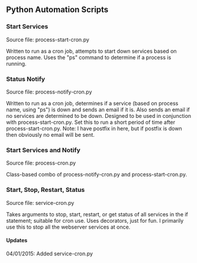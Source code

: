 ## Python Automation Scripts

### Start Services

Source file: process-start-cron.py

Written to run as a cron job, attempts to start down services based on process name. Uses the "ps" command to determine if a process is running.

### Status Notify

Source file: process-notify-cron.py

Written to run as a cron job, determines if a service (based on process name, using "ps") is down and sends an email if it is. Also sends an email if no services are determined to be down. Designed to be used in conjunction with process-start-cron.py. Set this to run a short period of time after process-start-cron.py. Note: I have postfix in here, but if postfix is down then obviously no email will be sent.

### Start Services and Notify

Source file: process-cron.py

Class-based combo of process-notify-cron.py and process-start-cron.py.

### Start, Stop, Restart, Status

Source file: service-cron.py

Takes arguments to stop, start, restart, or get status of all services in the if statement; suitable for cron use. Uses decorators, just for fun. I primarily use this to stop all the webserver services at once.

#### Updates

04/01/2015: Added service-cron.py